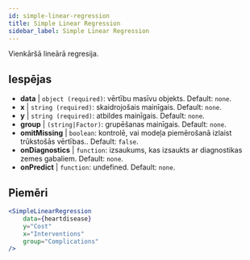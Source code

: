 ```yaml
---
id: simple-linear-regression
title: Simple Linear Regression
sidebar_label: Simple Linear Regression
---
```


Vienkāršā lineārā regresija.

## Iespējas

* __data__ | `object (required)`: vērtību masīvu objekts. Default: `none`.
* __x__ | `string (required)`: skaidrojošais mainīgais. Default: `none`.
* __y__ | `string (required)`: atbildes mainīgais. Default: `none`.
* __group__ | `(string|Factor)`: grupēšanas mainīgais. Default: `none`.
* __omitMissing__ | `boolean`: kontrolē, vai modeļa piemērošanā izlaist trūkstošās vērtības.. Default: `false`.
* __onDiagnostics__ | `function`: izsaukums, kas izsaukts ar diagnostikas zemes gabaliem. Default: `none`.
* __onPredict__ | `function`: undefined. Default: `none`.


## Piemēri

```jsx live
<SimpleLinearRegression 
    data={heartdisease} 
    y="Cost"
    x="Interventions"
    group="Complications"
/>
```

